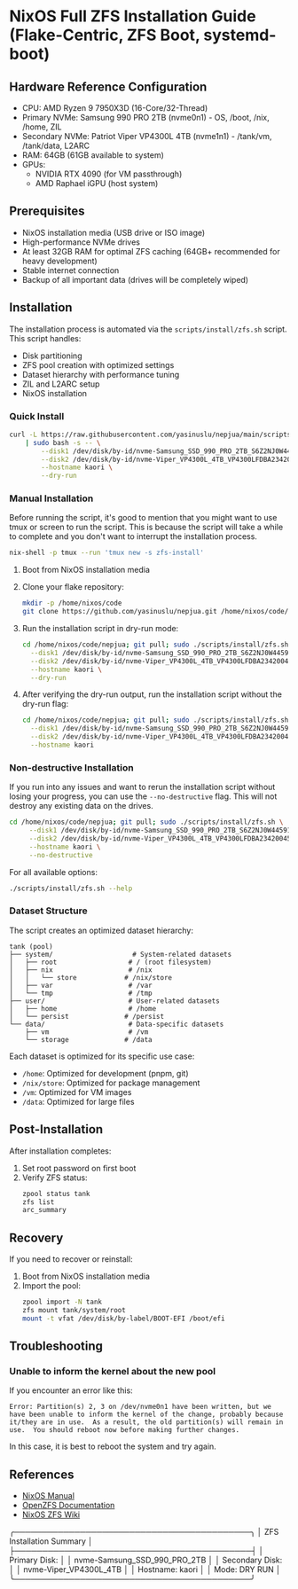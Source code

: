 # NixOS Full ZFS Installation Guide (Flake-Centric, ZFS Boot, systemd-boot)

## Hardware Reference Configuration

- CPU: AMD Ryzen 9 7950X3D (16-Core/32-Thread)
- Primary NVMe: Samsung 990 PRO 2TB (nvme0n1) - OS, /boot, /nix, /home, ZIL
- Secondary NVMe: Patriot Viper VP4300L 4TB (nvme1n1) - /tank/vm, /tank/data,
  L2ARC
- RAM: 64GB (61GB available to system)
- GPUs:
  - NVIDIA RTX 4090 (for VM passthrough)
  - AMD Raphael iGPU (host system)

## Prerequisites

- NixOS installation media (USB drive or ISO image)
- High-performance NVMe drives
- At least 32GB RAM for optimal ZFS caching (64GB+ recommended for heavy
  development)
- Stable internet connection
- Backup of all important data (drives will be completely wiped)

## Installation

The installation process is automated via the `scripts/install/zfs.sh` script.
This script handles:

- Disk partitioning
- ZFS pool creation with optimized settings
- Dataset hierarchy with performance tuning
- ZIL and L2ARC setup
- NixOS installation

### Quick Install

```bash
curl -L https://raw.githubusercontent.com/yasinuslu/nepjua/main/scripts/install/zfs.sh \
    | sudo bash -s -- \
        --disk1 /dev/disk/by-id/nvme-Samsung_SSD_990_PRO_2TB_S6Z2NJ0W445911J \
        --disk2 /dev/disk/by-id/nvme-Viper_VP4300L_4TB_VP4300LFDBA234200458 \
        --hostname kaori \
        --dry-run
```

### Manual Installation

Before running the script, it's good to mention that you might want to use tmux
or screen to run the script. This is because the script will take a while to
complete and you don't want to interrupt the installation process.

```bash
nix-shell -p tmux --run 'tmux new -s zfs-install'
```

1. Boot from NixOS installation media

2. Clone your flake repository:
   ```bash
   mkdir -p /home/nixos/code
   git clone https://github.com/yasinuslu/nepjua.git /home/nixos/code/nepjua
   ```

3. Run the installation script in dry-run mode:
   ```bash
   cd /home/nixos/code/nepjua; git pull; sudo ./scripts/install/zfs.sh \
     --disk1 /dev/disk/by-id/nvme-Samsung_SSD_990_PRO_2TB_S6Z2NJ0W445911J \
     --disk2 /dev/disk/by-id/nvme-Viper_VP4300L_4TB_VP4300LFDBA234200458 \
     --hostname kaori \
     --dry-run
   ```

4. After verifying the dry-run output, run the installation script without the
   dry-run flag:
   ```bash
   cd /home/nixos/code/nepjua; git pull; sudo ./scripts/install/zfs.sh \
     --disk1 /dev/disk/by-id/nvme-Samsung_SSD_990_PRO_2TB_S6Z2NJ0W445911J \
     --disk2 /dev/disk/by-id/nvme-Viper_VP4300L_4TB_VP4300LFDBA234200458 \
     --hostname kaori
   ```

### Non-destructive Installation

If you run into any issues and want to rerun the installation script without
losing your progress, you can use the `--no-destructive` flag. This will not
destroy any existing data on the drives.

```bash
cd /home/nixos/code/nepjua; git pull; sudo ./scripts/install/zfs.sh \
     --disk1 /dev/disk/by-id/nvme-Samsung_SSD_990_PRO_2TB_S6Z2NJ0W445911J \
     --disk2 /dev/disk/by-id/nvme-Viper_VP4300L_4TB_VP4300LFDBA234200458 \
     --hostname kaori \
     --no-destructive
```

For all available options:

```bash
./scripts/install/zfs.sh --help
```

### Dataset Structure

The script creates an optimized dataset hierarchy:

```plaintext
tank (pool)
├── system/                    # System-related datasets
│   ├── root                  # / (root filesystem)
│   ├── nix                   # /nix
│   │   └── store            # /nix/store
│   ├── var                   # /var
│   └── tmp                   # /tmp
├── user/                     # User-related datasets
│   ├── home                  # /home
│   └── persist              # /persist
└── data/                     # Data-specific datasets
    ├── vm                    # /vm
    └── storage              # /data
```

Each dataset is optimized for its specific use case:

- `/home`: Optimized for development (pnpm, git)
- `/nix/store`: Optimized for package management
- `/vm`: Optimized for VM images
- `/data`: Optimized for large files

## Post-Installation

After installation completes:

1. Set root password on first boot
2. Verify ZFS status:
   ```bash
   zpool status tank
   zfs list
   arc_summary
   ```

## Recovery

If you need to recover or reinstall:

1. Boot from NixOS installation media
2. Import the pool:
   ```bash
   zpool import -N tank
   zfs mount tank/system/root
   mount -t vfat /dev/disk/by-label/BOOT-EFI /boot/efi
   ```

## Troubleshooting

### Unable to inform the kernel about the new pool

If you encounter an error like this:

```plaintext
Error: Partition(s) 2, 3 on /dev/nvme0n1 have been written, but we have been unable to inform the kernel of the change, probably because it/they are in use.  As a result, the old partition(s) will remain in use.  You should reboot now before making further changes.
```

In this case, it is best to reboot the system and try again.

## References

- [NixOS Manual](https://nixos.org/manual/nixos/stable/)
- [OpenZFS Documentation](https://openzfs.github.io/openzfs-docs/)
- [NixOS ZFS Wiki](https://nixos.wiki/wiki/ZFS)

╭───────────────────────────────────────────╮ │ ZFS Installation Summary │
├───────────────────────────────────────────┤ │ Primary Disk: │ │
nvme-Samsung_SSD_990_PRO_2TB │ │ Secondary Disk: │ │ nvme-Viper_VP4300L_4TB │ │
Hostname: kaori │ │ Mode: DRY RUN │
╰───────────────────────────────────────────╯
